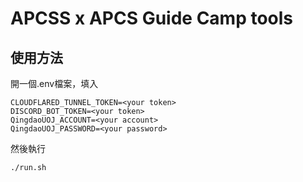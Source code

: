 # APCSS x APCS Guide Camp tools

## 使用方法

開一個.env檔案，填入
```
CLOUDFLARED_TUNNEL_TOKEN=<your token>
DISCORD_BOT_TOKEN=<your token>
QingdaoUOJ_ACCOUNT=<your account>
QingdaoUOJ_PASSWORD=<your password>
```
然後執行
```
./run.sh
```